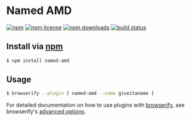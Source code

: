 # Named AMD
[![npm](https://img.shields.io/npm/v/named-amd.svg?style=flat-square)](https://npmjs.com/named-amd)
[![npm license](https://img.shields.io/npm/l/named-amd.svg?style=flat-square)](https://npmjs.com/named-amd)
[![npm downloads](https://img.shields.io/npm/dm/named-amd.svg?style=flat-square)](https://npmjs.com/named-amd)
[![build status](https://img.shields.io/travis/jhermsmeier/browserify-named-amd.svg?style=flat-square)](https://travis-ci.org/jhermsmeier/browserify-named-amd)

## Install via [npm](https://npmjs.com)

```sh
$ npm install named-amd
```

## Usage

```sh
$ browserify --plugin [ named-amd --name giveitaname ]
```

For detailed documentation on how to use plugins with [browserify](https://github.com/substack/node-browserify),
see browserify's [advanced options](https://github.com/substack/node-browserify#plugins).
